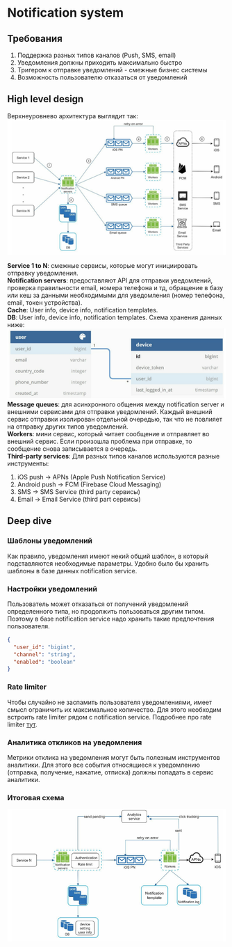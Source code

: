 # Notification system

## Требования
1) Поддержка разных типов каналов (Push, SMS, email)
2) Уведомления должны приходить максимально быстро
3) Тригером к отправке уведомлений - смежные бизнес системы
4) Возможность пользователю отказаться от уведомлений

## High level design
Верхнеуровнево архитектура выглядит так:  
![img.png](img.png)

**Service 1 to N**: смежные сервисы, которые могут инициировать отправку уведомления.  
**Notification servers**: предоставляют API для отправки уведомлений, проверка правильности email, 
номера телефона и тд, обращение в базу или кеш за данными необходимыми для уведомления (номер телефона, email, 
токен устройства).  
**Cache**: User info, device info, notification templates.  
**DB**: User info, device info, notification templates. Схема хранения данных ниже:  
![img_1.png](img_1.png)  
**Message queues**: для асинхронного общения между notification server и внешними сервисами для отправки уведомлений. 
Каждый внешний сервис отправки изолирован отдельной очередью, так что не повлияет на отправку других типов 
уведомлений.  
**Workers**: мини сервис, который читает сообщение и отправляет во внешний сервис. Если произошла проблема при отправке, 
то сообщение снова записывается в очередь.  
**Third-party services**: Для разных типов каналов используются разные инструменты:  
1) iOS push -> APNs (Apple Push Notification Service)
2) Android push -> FCM (Firebase Cloud Messaging)
3) SMS -> SMS Service (third party сервисы)
4) Email -> Email Service (third part сервисы)

## Deep dive
### Шаблоны уведомлений
Как правило, уведомления имеют некий общий шаблон, в который подставляются необходимые параметры. Удобно было бы 
хранить шаблоны в базе данных notification service.

### Настройки уведомлений
Пользователь может отказаться от получений уведомлений определенного типа, но продолжить пользоваться другим типом.
Поэтому в базе notification service надо хранить такие предпочтения пользователя.

```json
{
  "user_id": "bigint",
  "channel": "string",
  "enabled": "boolean"
}
```

### Rate limiter
Чтобы случайно не заспамить пользователя уведомлениями, имеет смысл ограничить их максимальное количество. Для этого
необходим встроить rate limiter рядом с notification service. Подробнее про rate limiter [тут](../RateLimiter).

### Аналитика откликов на уведомления
Метрики отклика на уведомления могут быть полезным инструментов аналитики. Для этого все события относящиеся к 
уведомлению (отправка, получение, нажатие, отписка) должны попадать в сервис аналитики.

### Итоговая схема
![img_2.png](img_2.png)